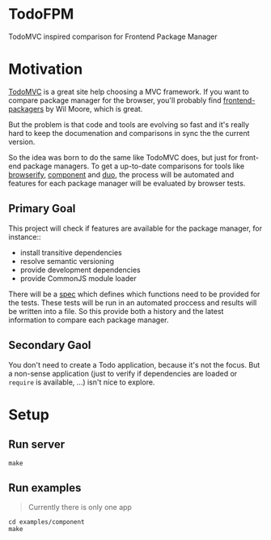 TodoFPM
=======

TodoMVC inspired comparison for Frontend Package Manager

# Motivation
[TodoMVC](http://todomvc.com) is a great site help choosing a MVC framework. If you want to compare package manager for the browser, you'll probably find [frontend-packagers](https://github.com/wilmoore/frontend-packagers) by Wil Moore, which is great.

But the problem is that code and tools are evolving so fast and it's really hard to keep the documenation and comparisons in sync the the current version.

So the idea was born to do the same like TodoMVC does, but just for front-end package managers. To get a up-to-date comparisons for tools like [browserify](http://browserify.org), [component](https://github.com/componentjs/component) and [duo](http://duojs.org), the process will be automated and features for each package manager will be evaluated by browser tests. 

## Primary Goal
This project will check if features are available for the package manager, for instance::
- install transitive dependencies
- resolve semantic versioning
- provide development dependencies
- provide CommonJS module loader

There will be a [spec](https://github.com/Todo-Frontend-Package-Manager/spec) which defines which functions need to be provided for the tests. These tests will be run in an automated proccess and results will be written into a file. So this provide both a history and the latest information to compare each package manager. 



## Secondary Gaol
You don't need to create a Todo application, because it's not the focus. But a non-sense application (just to verify if dependencies are loaded or `require` is available, ...) isn't nice to explore. 

# Setup

## Run server

`make`

## Run examples

> Currently there is only one app

```
cd examples/component
make
```

